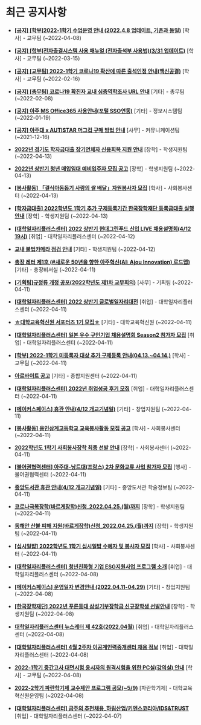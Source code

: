 # 최근 공지사항

* **[[공지] [학부]2022-1학기 수업운영 안내 (2022.4.8 업데이트, 기존과 동일)](http://ajou.ac.kr/kr/ajou/notice.do?mode=view&amp;articleNo=196266&amp;article.offset=0&amp;articleLimit=30)**
 [학사] - 교무팀 (~2022-04-08)

* **[[공지] [학부]전자출결시스템 사용 매뉴얼 (전자출석부 사용법)(3/31 업데이트)](http://ajou.ac.kr/kr/ajou/notice.do?mode=view&amp;articleNo=192571&amp;article.offset=0&amp;articleLimit=30)**
 [학사] - 교무팀 (~2022-03-15)

* **[[공지] [교무팀] 2022-1학기 코로나19 확산에 따른 출석인정 안내(백신공결)](http://ajou.ac.kr/kr/ajou/notice.do?mode=view&amp;articleNo=180913&amp;article.offset=0&amp;articleLimit=30)**
 [학사] - 교무팀 (~2022-02-16)

* **[[공지] [총무팀] 코로나19 확진자 교내 심층역학조사 URL 안내](http://ajou.ac.kr/kr/ajou/notice.do?mode=view&amp;articleNo=180493&amp;article.offset=0&amp;articleLimit=30)**
 [기타] - 총무팀 (~2022-02-08)

* **[[공지] 아주 MS Office365 사용안내(포털 SSO연동)](http://ajou.ac.kr/kr/ajou/notice.do?mode=view&amp;articleNo=179802&amp;article.offset=0&amp;articleLimit=30)**
 [기타] - 정보시스템팀 (~2022-01-19)

* **[[공지] 아주대 x AUTISTAR 머그컵 구매 방법 안내](http://ajou.ac.kr/kr/ajou/notice.do?mode=view&amp;articleNo=147976&amp;article.offset=0&amp;articleLimit=30)**
 [사무] - 커뮤니케이션팀 (~2021-12-16)

* **[2022년 경기도 학자금대출 장기연체자 신용회복 지원 안내](http://ajou.ac.kr/kr/ajou/notice.do?mode=view&amp;articleNo=196375&amp;article.offset=0&amp;articleLimit=30)**
 [장학] - 학생지원팀 (~2022-04-13)

* **[2022년 상반기 청년 매입임대 예비입주자 모집 공고](http://ajou.ac.kr/kr/ajou/notice.do?mode=view&amp;articleNo=196374&amp;article.offset=0&amp;articleLimit=30)**
 [장학] - 학생지원팀 (~2022-04-13)

* **[[봉사활동] 「결식아동돕기 사랑의 쌀 배달」자원봉사자 모집](http://ajou.ac.kr/kr/ajou/notice.do?mode=view&amp;articleNo=196364&amp;article.offset=0&amp;articleLimit=30)**
 [학사] - 사회봉사센터 (~2022-04-13)

* **[[학자금대출] 2022학년도 1학기 추가 구제등록기간 한국장학재단 등록금대출 실행 안내](http://ajou.ac.kr/kr/ajou/notice.do?mode=view&amp;articleNo=196362&amp;article.offset=0&amp;articleLimit=30)**
 [장학] - 학생지원팀 (~2022-04-13)

* **[[대학일자리플러스센터] 2022 상반기 현대그린푸드 신입 LIVE 채용설명회(4/12 19시)](http://ajou.ac.kr/kr/ajou/notice.do?mode=view&amp;articleNo=196351&amp;article.offset=0&amp;articleLimit=30)**
 [취업] - 대학일자리플러스센터 (~2022-04-12)

* **[교내 불법카메라 점검 안내](http://ajou.ac.kr/kr/ajou/notice.do?mode=view&amp;articleNo=196350&amp;article.offset=0&amp;articleLimit=30)**
 [기타] - 학생지원팀 (~2022-04-12)

* **[총장 레터 제1호 (#새로운 50년을 향한 아주혁신(AI: Ajou Innovation) 로드맵)](http://ajou.ac.kr/kr/ajou/notice.do?mode=view&amp;articleNo=196348&amp;article.offset=0&amp;articleLimit=30)**
 [기타] - 총장비서실 (~2022-04-11)

* **[[기획팀]규정류 개정 공포(2022학년도 제1차 교무회의)](http://ajou.ac.kr/kr/ajou/notice.do?mode=view&amp;articleNo=196341&amp;article.offset=0&amp;articleLimit=30)**
 [사무] - 기획팀 (~2022-04-11)

* **[[대학일자리플러스센터] 2022 상반기 글로벌일자리대전](http://ajou.ac.kr/kr/ajou/notice.do?mode=view&amp;articleNo=196338&amp;article.offset=0&amp;articleLimit=30)**
 [취업] - 대학일자리플러스센터 (~2022-04-11)

* **[☆대학교육혁신원 서포터즈 1기 모집☆](http://ajou.ac.kr/kr/ajou/notice.do?mode=view&amp;articleNo=196337&amp;article.offset=0&amp;articleLimit=30)**
 [기타] - 대학교육혁신원 (~2022-04-11)

* **[[대학일자리플러스센터] 일본 우수 구인기업 채용설명회 Season2 참가자 모집](http://ajou.ac.kr/kr/ajou/notice.do?mode=view&amp;articleNo=196336&amp;article.offset=0&amp;articleLimit=30)**
 [취업] - 대학일자리플러스센터 (~2022-04-11)

* **[[학부] 2022-1학기 미등록자 대상 추가 구제등록 안내(04.13.~04.14.)](http://ajou.ac.kr/kr/ajou/notice.do?mode=view&amp;articleNo=196334&amp;article.offset=0&amp;articleLimit=30)**
 [학사] - 교무팀 (~2022-04-11)

* **[아르바이트 공고](http://ajou.ac.kr/kr/ajou/notice.do?mode=view&amp;articleNo=196332&amp;article.offset=0&amp;articleLimit=30)**
 [기타] - 종합지원센터 (~2022-04-11)

* **[[대학일자리플러스센터] 2022년 취업성공 후기 모집](http://ajou.ac.kr/kr/ajou/notice.do?mode=view&amp;articleNo=196330&amp;article.offset=0&amp;articleLimit=30)**
 [취업] - 대학일자리플러스센터 (~2022-04-11)

* **[[메이커스페이스] 휴관 안내(4/12 개교기념일)](http://ajou.ac.kr/kr/ajou/notice.do?mode=view&amp;articleNo=196323&amp;article.offset=0&amp;articleLimit=30)**
 [기타] - 창업지원팀 (~2022-04-11)

* **[[봉사활동] 용인삼계고등학교 교육봉사활동 모집 공고](http://ajou.ac.kr/kr/ajou/notice.do?mode=view&amp;articleNo=196314&amp;article.offset=0&amp;articleLimit=30)**
 [학사] - 사회봉사센터 (~2022-04-11)

* **[2022학년도 1학기 사회봉사장학 최종 선발 안내](http://ajou.ac.kr/kr/ajou/notice.do?mode=view&amp;articleNo=196306&amp;article.offset=0&amp;articleLimit=30)**
 [장학] - 사회봉사센터 (~2022-04-11)

* **[[불어권협력센터] 아주대-낭트대(프랑스) 2차 문화교류 사업 참가자 모집](http://ajou.ac.kr/kr/ajou/notice.do?mode=view&amp;articleNo=196305&amp;article.offset=0&amp;articleLimit=30)**
 [행사] - 불어권협력센터 (~2022-04-11)

* **[중앙도서관 휴관 안내(4/12 개교기념일)](http://ajou.ac.kr/kr/ajou/notice.do?mode=view&amp;articleNo=196298&amp;article.offset=0&amp;articleLimit=30)**
 [기타] - 중앙도서관 학술정보팀 (~2022-04-11)

* **[코로나극복장학(바르게장학)신청_2022.04.25.(월)까지](http://ajou.ac.kr/kr/ajou/notice.do?mode=view&amp;articleNo=196297&amp;article.offset=0&amp;articleLimit=30)**
 [장학] - 학생지원팀 (~2022-04-11)

* **[동해안 산불 피해 지원(바르게장학)신청_2022.04.25.(월)까지](http://ajou.ac.kr/kr/ajou/notice.do?mode=view&amp;articleNo=196296&amp;article.offset=0&amp;articleLimit=30)**
 [장학] - 학생지원팀 (~2022-04-11)

* **[[십시일밥] 2022학년도 1학기 십시일밥 수혜자 및 봉사자 모집](http://ajou.ac.kr/kr/ajou/notice.do?mode=view&amp;articleNo=196295&amp;article.offset=0&amp;articleLimit=30)**
 [학사] - 사회봉사센터 (~2022-04-11)

* **[[대학일자리플러스센터] 청년친화형 기업 ESG지원사업 프로그램 소개](http://ajou.ac.kr/kr/ajou/notice.do?mode=view&amp;articleNo=196289&amp;article.offset=0&amp;articleLimit=30)**
 [취업] - 대학일자리플러스센터 (~2022-04-08)

* **[[메이커스페이스] 운영일자 변경안내 (2022.04.11-04.29)](http://ajou.ac.kr/kr/ajou/notice.do?mode=view&amp;articleNo=196283&amp;article.offset=0&amp;articleLimit=30)**
 [기타] - 창업지원팀 (~2022-04-08)

* **[[한국장학재단] 2022년 푸른등대 삼성기부장학금 신규장학생 선발안내](http://ajou.ac.kr/kr/ajou/notice.do?mode=view&amp;articleNo=196279&amp;article.offset=0&amp;articleLimit=30)**
 [장학] - 학생지원팀 (~2022-04-08)

* **[대학일자리플러스센터 뉴스레터 제 42호(2022.04월)](http://ajou.ac.kr/kr/ajou/notice.do?mode=view&amp;articleNo=196275&amp;article.offset=0&amp;articleLimit=30)**
 [취업] - 대학일자리플러스센터 (~2022-04-08)

* **[[대학일자리플러스센터] 4월 2주차 이공계인력중개센터 채용 정보](http://ajou.ac.kr/kr/ajou/notice.do?mode=view&amp;articleNo=196264&amp;article.offset=0&amp;articleLimit=30)**
 [취업] - 대학일자리플러스센터 (~2022-04-08)

* **[2022-1학기 중간고사 대면시험 응시자의 원격시험을 위한 PC실(강의실) 안내](http://ajou.ac.kr/kr/ajou/notice.do?mode=view&amp;articleNo=196246&amp;article.offset=0&amp;articleLimit=30)**
 [학사] - 교무팀 (~2022-04-08)

* **[2022-2학기 파란학기제 교수제안 프로그램 공모(~5/9)](http://ajou.ac.kr/kr/ajou/notice.do?mode=view&amp;articleNo=196244&amp;article.offset=0&amp;articleLimit=30)**
 [파란학기제] - 대학교육혁신원운영팀 (~2022-04-08)

* **[[대학일자리플러스센터] 금주의 추천채용_하림산업/키엔스코리아/IDS&amp;TRUST](http://ajou.ac.kr/kr/ajou/notice.do?mode=view&amp;articleNo=196240&amp;article.offset=0&amp;articleLimit=30)**
 [취업] - 대학일자리플러스센터 (~2022-04-07)

